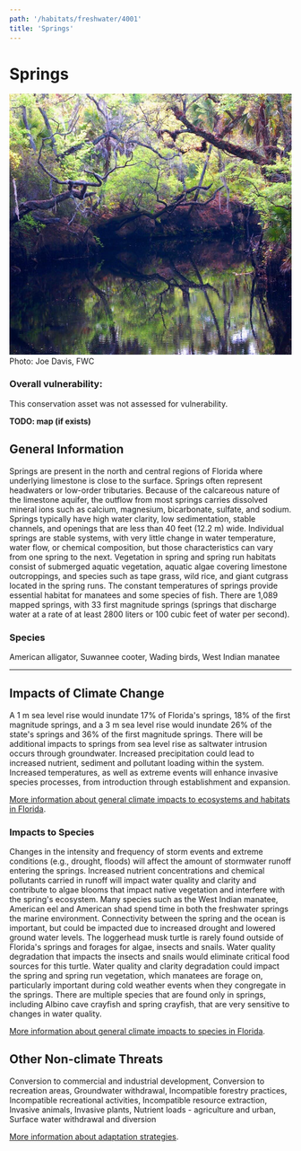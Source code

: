 ```yaml
---
path: '/habitats/freshwater/4001'
title: 'Springs'
---
```


# Springs

<div id="TopSection">

<div class="header-photo"><img src="4001.jpg" alt="Photo for Springs"/>
<figcaption>Photo: Joe Davis, FWC</figcaption></div>

<div>

### Overall vulnerability:

This conservation asset was not assessed for vulnerability.



</div>
</div>

**TODO: map (if exists)**

## General Information

Springs are present in the north and central regions of Florida where underlying limestone is close to the surface. Springs often represent headwaters or low-order tributaries.  Because of the calcareous nature of the limestone aquifer, the outflow from most springs carries dissolved mineral ions such as calcium, magnesium, bicarbonate, sulfate, and sodium. Springs typically have high water clarity, low sedimentation, stable channels, and openings that are less than 40 feet (12.2 m) wide.  Individual springs are stable systems, with very little change in water temperature, water flow, or chemical composition, but those characteristics can vary from one spring to the next.  Vegetation in spring and spring run habitats consist of submerged aquatic vegetation, aquatic algae covering limestone outcroppings, and species such as tape grass, wild rice, and giant cutgrass located in the spring runs. The constant temperatures of springs provide essential habitat for manatees and some species of fish.  There are 1,089 mapped springs, with 33 first magnitude springs (springs that discharge water at a rate of at least 2800 liters or 100 cubic feet  of water per second).





### Species

American alligator, Suwannee cooter, Wading birds, West Indian manatee

<hr />

## Impacts of Climate Change

A 1 m sea level rise would inundate 17% of Florida's springs, 18% of the first magnitude springs, and a 3 m sea level rise would inundate 26% of the state's springs and 36% of the first magnitude springs.  There will be additional impacts to springs from sea level rise as saltwater intrusion occurs through groundwater.   Increased precipitation could lead to increased nutrient, sediment and pollutant loading within the system.   Increased temperatures, as well as extreme events  will enhance invasive species processes, from introduction through establishment and expansion.



[More information about general climate impacts to ecosystems and habitats in Florida](/impacts/habitats).

### Impacts to Species

Changes in the intensity and frequency of storm events and extreme conditions (e.g., drought, floods) will affect the amount of stormwater runoff entering the springs.  Increased nutrient concentrations and chemical pollutants carried in runoff will impact water quality and clarity and contribute to algae blooms that impact native vegetation and interfere with the spring's ecosystem.  Many species such as the West Indian manatee, American eel and American shad spend time in both the freshwater springs the marine environment.  Connectivity between the spring and the ocean is important, but could be impacted due to increased drought and lowered ground water levels.  The loggerhead musk turtle is rarely found outside of Florida's springs and forages  for algae, insects and snails.  Water quality degradation that impacts the insects and snails would eliminate critical food sources for this turtle.  Water quality and clarity degradation could impact the spring and spring run vegetation, which manatees are forage on, particularly important during cold weather events when they congregate in the springs.  There are multiple species that are found only in springs, including Albino cave crayfish and spring crayfish, that are very sensitive to changes in water quality.

[More information about general climate impacts to species in Florida](/impacts/species).

## Other Non-climate Threats

Conversion to commercial and industrial development, Conversion to recreation areas, Groundwater withdrawal, Incompatible forestry practices, Incompatible recreational activities, Incompatible resource extraction, Invasive animals, Invasive plants, Nutrient loads - agriculture and urban, Surface water withdrawal and diversion

[More information about adaptation strategies](/strategies).


